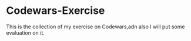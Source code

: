 # Codewars-Exercise
This is the collection of my exercise on Codewars,adn also I will put some evaluation on it.
